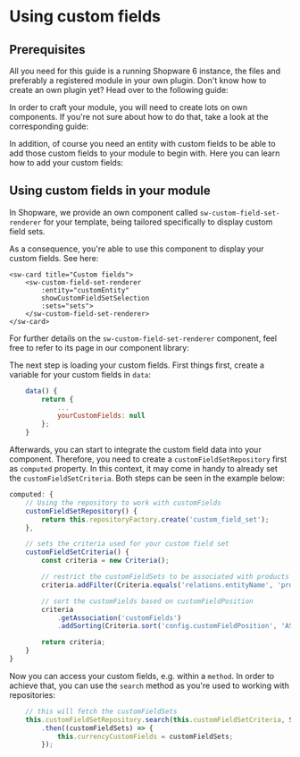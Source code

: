 # Using custom fields

## Prerequisites

All you need for this guide is a running Shopware 6 instance, the files and preferably a registered module in your own plugin. Don't know how to create an own plugin yet? Head over to the following guide:

<PageRef page="../plugin-base-guide.md" title="<<<title-missing>>>" />

In order to craft your module, you will need to create lots on own components. If you're not sure about how to do that, take a look at the corresponding guide:

<PageRef page="add-custom-component.md" title="<<<title-missing>>>" />

In addition, of course you need an entity with custom fields to be able to add those custom fields to your module to begin with. Here you can learn how to add your custom fields:

<PageRef page="../framework/custom-field/add-custom-field.md" title="<<<title-missing>>>" />

## Using custom fields in your module

In Shopware, we provide an own component called `sw-custom-field-set-renderer` for your template, being tailored specifically to display custom field sets.

As a consequence, you're able to use this component to display your custom fields. See here:

<CodeBlock title="<plugin-root>/src/Resources/app/administration/app/src/component/swag-basic-example/swag-basic-example.html.twig">

```markup
<sw-card title="Custom fields">
    <sw-custom-field-set-renderer
        :entity="customEntity"
        showCustomFieldSetSelection
        :sets="sets">
    </sw-custom-field-set-renderer>
</sw-card>
```

</CodeBlock>

For further details on the `sw-custom-field-set-renderer` component, feel free to refer to its page in our component library:
<!-- markdown-link-check-disable-next-line -->
<PageRef page="https://component-library.shopware.com/components/sw-custom-field-set-renderer" title="" />

The next step is loading your custom fields. First things first, create a variable for your custom fields in `data`:

<CodeBlock title="<plugin-root>/src/Resources/app/administration/app/src/component/swag-basic-example/index.js">

```javascript
    data() {
        return {
            ...
            yourCustomFields: null
        };
    }
```

</CodeBlock>

Afterwards, you can start to integrate the custom field data into your component. Therefore, you need to create a `customFieldSetRepository` first as `computed` property. In this context, it may come in handy to already set the `customFieldSetCriteria`. Both steps can be seen in the example below:

<CodeBlock title="<plugin-root>/src/Resources/app/administration/app/src/component/swag-basic-example/index.js">

```javascript
computed: {
    // Using the repository to work with customFields
    customFieldSetRepository() {
        return this.repositoryFactory.create('custom_field_set');
    },

    // sets the criteria used for your custom field set
    customFieldSetCriteria() {
        const criteria = new Criteria();

        // restrict the customFieldSets to be associated with products
        criteria.addFilter(Criteria.equals('relations.entityName', 'product'));

        // sort the customFields based on customFieldPosition
        criteria
            .getAssociation('customFields')
            .addSorting(Criteria.sort('config.customFieldPosition', 'ASC', true));

        return criteria;
    }
}
```

</CodeBlock>

Now you can access your custom fields, e.g. within a `method`. In order to achieve that, you can use the `search` method as you're used to working with repositories:

```javascript
    // this will fetch the customFieldSets
    this.customFieldSetRepository.search(this.customFieldSetCriteria, Shopware.Context.api)
        .then((customFieldSets) => {
            this.currencyCustomFields = customFieldSets;
        });
```
